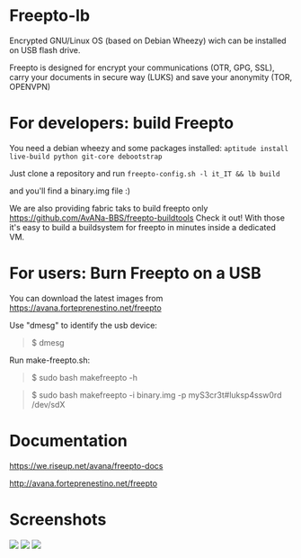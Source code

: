 Freepto-lb
==========

Encrypted GNU/Linux OS (based on Debian Wheezy) wich can be installed on USB flash drive.

Freepto is designed for encrypt your communications (OTR, GPG, SSL), carry your documents in secure way (LUKS) and save your anonymity (TOR, OPENVPN)


For developers: build Freepto
=============================

You need a debian wheezy  and some packages installed:
`aptitude install live-build python git-core debootstrap`

Just clone a repository and run
`freepto-config.sh -l it_IT && lb build`

and you'll find a binary.img file :)

We are also providing fabric taks to build freepto only
https://github.com/AvANa-BBS/freepto-buildtools
Check it out! With those it's easy to build a buildsystem for freepto in minutes inside a dedicated VM.


For users: Burn Freepto on a USB
================================

You can download the latest images from
https://avana.forteprenestino.net/freepto

Use "dmesg" to identify the usb device:
> $ dmesg

Run make-freepto.sh:
> $ sudo bash makefreepto -h

> $ sudo bash makefreepto -i binary.img -p myS3cr3t#luksp4ssw0rd /dev/sdX


Documentation
=============

https://we.riseup.net/avana/freepto-docs

http://avana.forteprenestino.net/freepto


Screenshots
============

![](http://avana.forteprenestino.net/freepto/materiale/screenshot/011/boot.png)
![](http://avana.forteprenestino.net/freepto/materiale/screenshot/011/menu.png)
![](http://avana.forteprenestino.net/freepto/materiale/screenshot/011/desktop.png)

